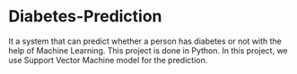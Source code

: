 # Diabetes-Prediction
It a system that can predict whether a person has diabetes or not with the help of Machine Learning. This project is done in Python. In this project, we use Support Vector Machine model for the prediction.

